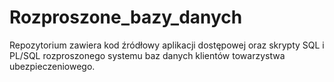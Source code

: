 # Rozproszone_bazy_danych
Repozytorium zawiera kod źródłowy aplikacji dostępowej 
oraz skrypty SQL i PL/SQL rozproszonego systemu baz danych klientów towarzystwa ubezpieczeniowego.
